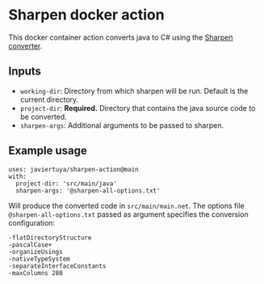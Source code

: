 # Sharpen docker action

This docker container action converts java to C# using the [Sharpen converter](https://github.com/mono/sharpen).

## Inputs

- `working-dir`: Directory from which sharpen will be run. Default is the current directory.
- `project-dir`: **Required.** Directory that contains the java source code to be converted.
- `sharpen-args`: Additional arguments to be passed to sharpen.

## Example usage

```
uses: javiertuya/sharpen-action@main
with:
  project-dir: 'src/main/java'
  sharpen-args: '@sharpen-all-options.txt'
```

Will produce the converted code in `src/main/main.net`. The options file `@sharpen-all-options.txt` passed as argument specifies the conversion configuration:

```
-flatDirectoryStructure
-pascalCase+ 
-organizeUsings 
-nativeTypeSystem 
-separateInterfaceConstants 
-maxColumns 280 
```
